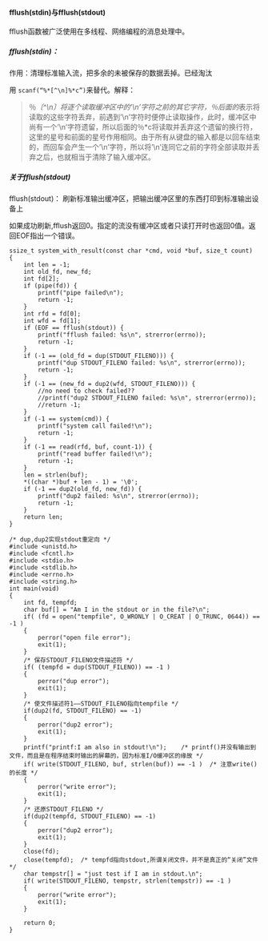



#### fflush(stdin)与fflush(stdout)

 fflush函数被广泛使用在多线程、网络编程的消息处理中。 

##### fflush(stdin)：

作用：清理标准输入流，把多余的未被保存的数据丢掉。已经淘汰

用 `scanf(“%*[^\n]%*c”)`来替代。解释：

> ％*〔^\n〕将逐个读取缓冲区中的’\n’字符之前的其它字符，％后面的*表示将读取的这些字符丢弃，前遇到’\n’字符时便停止读取操作，此时，缓冲区中尚有一个’\n’字符遗留，所以后面的％*c将读取并丢弃这个遗留的换行符，这里的星号和前面的星号作用相同。由于所有从键盘的输入都是以回车结束的，而回车会产生一个’\n’字符，所以将’\n’连同它之前的字符全部读取并丢弃之后，也就相当于清除了输入缓冲区。 

##### 关于fflush(stdout)

 fflush(stdout)： 刷新标准输出缓冲区，把输出缓冲区里的东西打印到标准输出设备上  

 如果成功刷新,fflush返回0。指定的流没有缓冲区或者只读打开时也返回0值。返回EOF指出一个错误。 







```
ssize_t system_with_result(const char *cmd, void *buf, size_t count)
{
    int len = -1;
    int old_fd, new_fd;
    int fd[2];
    if (pipe(fd)) {
        printf("pipe failed\n");
        return -1;
    }
    int rfd = fd[0];
    int wfd = fd[1];
    if (EOF == fflush(stdout)) {
        printf("fflush failed: %s\n", strerror(errno));
        return -1;
    }
    if (-1 == (old_fd = dup(STDOUT_FILENO))) {
        printf("dup STDOUT_FILENO failed: %s\n", strerror(errno));
        return -1;
    }
    if (-1 == (new_fd = dup2(wfd, STDOUT_FILENO))) {
        //no need to check failed??
        //printf("dup2 STDOUT_FILENO failed: %s\n", strerror(errno));
        //return -1;
    }
    if (-1 == system(cmd)) {
        printf("system call failed!\n");
        return -1;
    }
    if (-1 == read(rfd, buf, count-1)) {
        printf("read buffer failed!\n");
        return -1;
    }
    len = strlen(buf);
    *((char *)buf + len - 1) = '\0';
    if (-1 == dup2(old_fd, new_fd)) {
        printf("dup2 failed: %s\n", strerror(errno));
        return -1;
    }
    return len;
}
```





```
/* dup,dup2实现stdout重定向 */
#include <unistd.h>
#include <fcntl.h>
#include <stdio.h>
#include <stdlib.h>
#include <errno.h>
#include <string.h>
int main(void)
{
	int fd, tempfd;
	char buf[] = "Am I in the stdout or in the file?\n";
	if( (fd = open("tempfile", O_WRONLY | O_CREAT | O_TRUNC, 0644)) == -1 )
	{
		perror("open file error");
		exit(1);
	}
	/* 保存STDOUT_FILENO文件描述符 */
	if( (tempfd = dup(STDOUT_FILENO)) == -1 )
	{
		perror("dup error");
		exit(1);
	}
	/* 使文件描述符1——STDOUT_FILENO指向tempfile */
	if(dup2(fd, STDOUT_FILENO) == -1)
	{
		perror("dup2 error");
		exit(1);
	}
	printf("printf:I am also in stdout!\n");	/* printf()并没有输出到文件，而且是在程序结束时输出的屏幕的，因为标准I/O缓冲区的缘故 */
	if( write(STDOUT_FILENO, buf, strlen(buf)) == -1 )	/* 注意write()的长度 */
	{
		perror("write error");
		exit(1);
	}
	/* 还原STDOUT_FILENO */
	if(dup2(tempfd, STDOUT_FILENO) == -1)
	{
		perror("dup2 error");
		exit(1);
	}
	close(fd);
	close(tempfd);	/* tempfd指向stdout,所谓关闭文件，并不是真正的“关闭”文件 */
	char tempstr[] = "just test if I am in stdout.\n";
	if( write(STDOUT_FILENO, tempstr, strlen(tempstr)) == -1 )
	{
		perror("write error");
		exit(1);
	}
	
	return 0;
}
```

